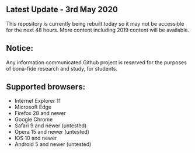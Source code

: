 ## Latest Update - 3rd May 2020
This repository is currently being rebuilt today so it may not be accessible for the next 48 hours.
More content including 2019 content will be available. 

## Notice:
Any information communicated Github project is reserved for the purposes of bona-fide research and study, for students.

## Supported browsers:
- Internet Explorer 11
- Microsoft Edge
- Firefox 28 and newer
- Google Chrome
- Safari 9 and newer (untested)
- Opera 15 and newer (untested)
- IOS 10 and newer
- Android 5 and newer (untested)
